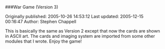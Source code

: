 ###War Game (Version 3)

Originally published: 2005-10-26 14:53:12
Last updated: 2005-12-15 00:16:47
Author: Stephen Chappell

This is basically the same as Version 2 except that now the cards are shown in ASCII art. The cards and imaging system are imported from some other modules that I wrote. Enjoy the game!
